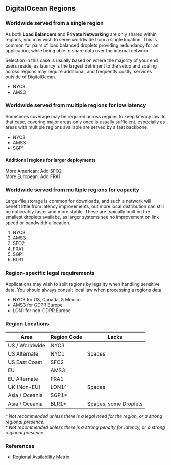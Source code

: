 ## DigitalOcean Regions

### Worldwide served from a single region

As both **Load Balancers** and **Private Networking** are only shared within regions, you may wish to serve worldwide from a single location. This is common for pairs of load balanced droplets providing redundancy for an application, while being able to share data over the internal network.

Selection in this case is usually based on where the majority of your end users reside, as latency is the largest detriment to the setup and scaling across regions may require additional, and frequently costly, services outside of DigitalOcean.

- NYC3
- AMS3

### Worldwide served from multiple regions for low latency

Sometimes coverage may be required across regions to keep latency low. In that case, covering major areas only once is usually sufficient, especially as areas with multiple regions available are served by a fast backbone.

- NYC3
- AMS3
- SGP1

#### Additional regions for larger deployments

More American: Add SFO2  
More European: Add FRA1

### Worldwide served from multiple regions for capacity

Large-file storage is common for downloads, and such a network will benefit little from latency improvements, but more local distribution can still be noticeably faster and more stable. These are typically built on the smallest droplets availabe, as larger systems see no improvement on link speed or bandwidth allocation.

1. NYC3
2. AMS3
3. SFO2
4. FRA1
5. SGP1
6. BLR1

### Region-specific legal requirements

Applications may wish to split regions by legality when handling sensitive data. You should always consult local law when processing a regions data.

- NYC3 for US, Canada, & Mexico
- AMS3 for GDPR Europe
- LON1 for non-GDPR Europe

### Region Locations

| Area           | Region Code   | Lacks  |
| -------------- | ------------- | ------ |
| US / Worldwide | NYC3          |        |
| US Alternate   | NYC1          | Spaces |
| US East Coast  | SFO2          |        |
| EU             | AMS3          |        |
| EU Alternate   | FRA1          |        |
| UK (Non-EU)    | LON1^         | Spaces |
| Asia / Oceania | SGP1*         |        |
| Asia / Oceania | BLR1*         | Spaces, some Droplets |

_^ Not recommended unless there is a legal need for the region, or a strong regional presence._  
_* Not recommended unless there is a strong penalty for latency, or a strong regional presence._  

### References
- [Regional Availability Matrix](https://www.digitalocean.com/docs/platform/availability-matrix/)
